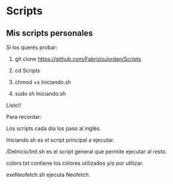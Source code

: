 # Scripts


## Mis scripts personales

Si los querés probar:

1. git clone https://github.com/FabrizioJordan/Scripts

2. cd Scripts

3. chmod +x Iniciando.sh

4. sudo sh Iniciando.sh

Listo!!


Para recordar:

Los scripts cada día los paso al inglés.

Iniciando.sh es el script principal a ejecutar.

/DeInicio/Init.sh es el script general que permite ejecutar al resto.

colors.txt contiene los colores utilizados y/o por utilizar.

exeNeofetch.sh ejecuta Neofetch.
